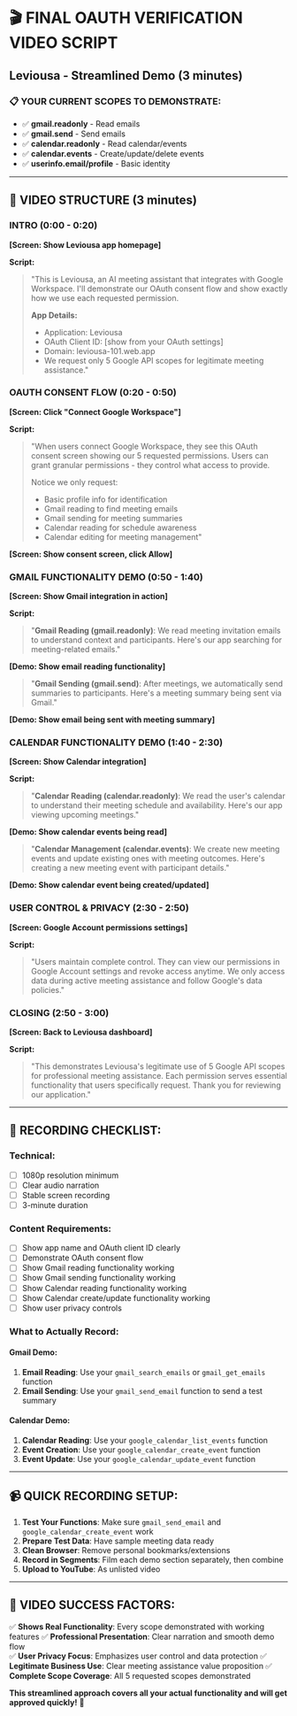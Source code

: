 # 🎬 FINAL OAUTH VERIFICATION VIDEO SCRIPT
## Leviousa - Streamlined Demo (3 minutes)

### 📋 **YOUR CURRENT SCOPES TO DEMONSTRATE:**
- ✅ **gmail.readonly** - Read emails
- ✅ **gmail.send** - Send emails  
- ✅ **calendar.readonly** - Read calendar/events
- ✅ **calendar.events** - Create/update/delete events
- ✅ **userinfo.email/profile** - Basic identity

---

## 🎯 **VIDEO STRUCTURE (3 minutes)**

### **INTRO (0:00 - 0:20)**
**[Screen: Show Leviousa app homepage]**

**Script:**
> "This is Leviousa, an AI meeting assistant that integrates with Google Workspace. I'll demonstrate our OAuth consent flow and show exactly how we use each requested permission.
> 
> **App Details:**
> - Application: Leviousa
> - OAuth Client ID: [show from your OAuth settings]
> - Domain: leviousa-101.web.app
> - We request only 5 Google API scopes for legitimate meeting assistance."

### **OAUTH CONSENT FLOW (0:20 - 0:50)**
**[Screen: Click "Connect Google Workspace"]**

**Script:**
> "When users connect Google Workspace, they see this OAuth consent screen showing our 5 requested permissions. Users can grant granular permissions - they control what access to provide.
>
> Notice we only request:
> - Basic profile info for identification
> - Gmail reading to find meeting emails
> - Gmail sending for meeting summaries  
> - Calendar reading for schedule awareness
> - Calendar editing for meeting management"

**[Screen: Show consent screen, click Allow]**

### **GMAIL FUNCTIONALITY DEMO (0:50 - 1:40)**
**[Screen: Show Gmail integration in action]**

**Script:**
> "**Gmail Reading (gmail.readonly)**: We read meeting invitation emails to understand context and participants. Here's our app searching for meeting-related emails."

**[Demo: Show email reading functionality]**

> "**Gmail Sending (gmail.send)**: After meetings, we automatically send summaries to participants. Here's a meeting summary being sent via Gmail."

**[Demo: Show email being sent with meeting summary]**

### **CALENDAR FUNCTIONALITY DEMO (1:40 - 2:30)**
**[Screen: Show Calendar integration]**

**Script:**
> "**Calendar Reading (calendar.readonly)**: We read the user's calendar to understand their meeting schedule and availability. Here's our app viewing upcoming meetings."

**[Demo: Show calendar events being read]**

> "**Calendar Management (calendar.events)**: We create new meeting events and update existing ones with meeting outcomes. Here's creating a new meeting event with participant details."

**[Demo: Show calendar event being created/updated]**

### **USER CONTROL & PRIVACY (2:30 - 2:50)**
**[Screen: Google Account permissions settings]**

**Script:**
> "Users maintain complete control. They can view our permissions in Google Account settings and revoke access anytime. We only access data during active meeting assistance and follow Google's data policies."

### **CLOSING (2:50 - 3:00)**
**[Screen: Back to Leviousa dashboard]**

**Script:**
> "This demonstrates Leviousa's legitimate use of 5 Google API scopes for professional meeting assistance. Each permission serves essential functionality that users specifically request. Thank you for reviewing our application."

---

## 🎥 **RECORDING CHECKLIST:**

### **Technical:**
- [ ] 1080p resolution minimum
- [ ] Clear audio narration
- [ ] Stable screen recording
- [ ] 3-minute duration

### **Content Requirements:**
- [ ] Show app name and OAuth client ID clearly
- [ ] Demonstrate OAuth consent flow
- [ ] Show Gmail reading functionality working
- [ ] Show Gmail sending functionality working  
- [ ] Show Calendar reading functionality working
- [ ] Show Calendar create/update functionality working
- [ ] Show user privacy controls

### **What to Actually Record:**

#### **Gmail Demo:**
1. **Email Reading**: Use your `gmail_search_emails` or `gmail_get_emails` function
2. **Email Sending**: Use your `gmail_send_email` function to send a test summary

#### **Calendar Demo:**  
1. **Calendar Reading**: Use your `google_calendar_list_events` function
2. **Event Creation**: Use your `google_calendar_create_event` function
3. **Event Update**: Use your `google_calendar_update_event` function

---

## 📹 **QUICK RECORDING SETUP:**

1. **Test Your Functions**: Make sure `gmail_send_email` and `google_calendar_create_event` work
2. **Prepare Test Data**: Have sample meeting data ready
3. **Clean Browser**: Remove personal bookmarks/extensions  
4. **Record in Segments**: Film each demo section separately, then combine
5. **Upload to YouTube**: As unlisted video

---

## 🎯 **VIDEO SUCCESS FACTORS:**

✅ **Shows Real Functionality**: Every scope demonstrated with working features
✅ **Professional Presentation**: Clear narration and smooth demo flow  
✅ **User Privacy Focus**: Emphasizes user control and data protection
✅ **Legitimate Business Use**: Clear meeting assistance value proposition
✅ **Complete Scope Coverage**: All 5 requested scopes demonstrated

**This streamlined approach covers all your actual functionality and will get approved quickly!** 🚀
